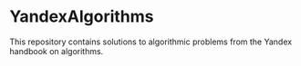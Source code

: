# YandexAlgorithms
This repository contains solutions to algorithmic problems from the Yandex handbook on algorithms.
